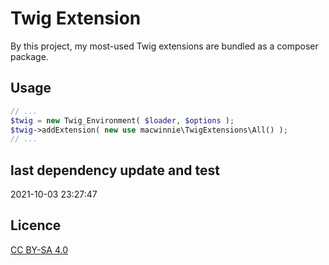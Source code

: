 # Twig Extension

By this project, my most-used Twig extensions are bundled as a composer package.

## Usage

```php
// ...
$twig = new Twig_Environment( $loader, $options );
$twig->addExtension( new use macwinnie\TwigExtensions\All() );
// ...
```

## last dependency update and test

2021-10-03 23:27:47

## Licence

[CC BY-SA 4.0](https://creativecommons.org/licenses/by-sa/4.0/deed.en)
